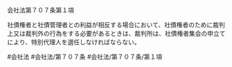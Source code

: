 会社法第７０７条第１項

社債権者と社債管理者との利益が相反する場合において、社債権者のために裁判上又は裁判外の行為をする必要があるときは、裁判所は、社債権者集会の申立てにより、特別代理人を選任しなければならない。

#会社法
#会社法/第７０７条
#会社法/第７０７条/第１項
